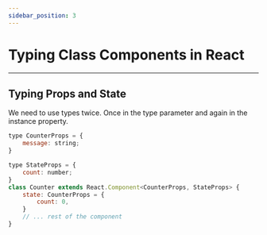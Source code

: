 ```yaml
---
sidebar_position: 3
---
```


# Typing Class Components in React

---
## Typing Props and State

We need to use types twice. Once in the type parameter and again in the instance property.

```jsx
type CounterProps = {
    message: string;
}

type StateProps = {
    count: number;
}
class Counter extends React.Component<CounterProps, StateProps> {
    state: CounterProps = {
        count: 0,
    }
    // ... rest of the component
}
```
